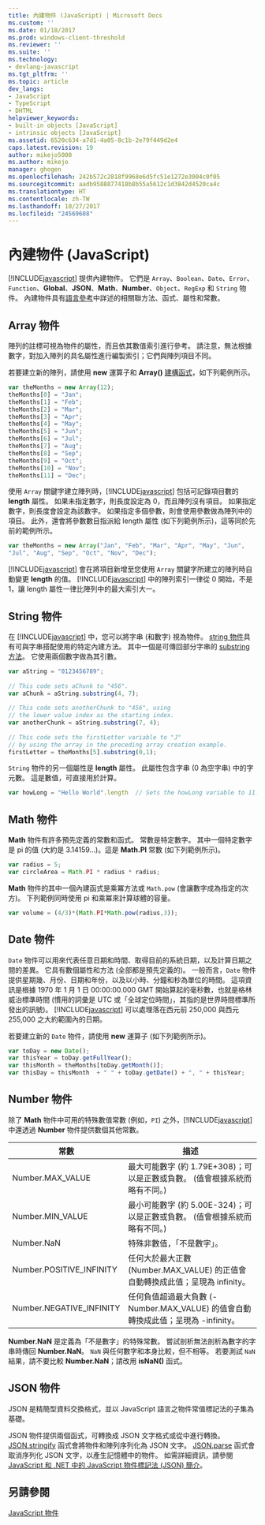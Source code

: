```yaml
---
title: 內建物件 (JavaScript) | Microsoft Docs
ms.custom: ''
ms.date: 01/18/2017
ms.prod: windows-client-threshold
ms.reviewer: ''
ms.suite: ''
ms.technology:
- devlang-javascript
ms.tgt_pltfrm: ''
ms.topic: article
dev_langs:
- JavaScript
- TypeScript
- DHTML
helpviewer_keywords:
- built-in objects [JavaScript]
- intrinsic objects [JavaScript]
ms.assetid: 6520c634-a7d1-4a05-8c1b-2e79f449d2e4
caps.latest.revision: 19
author: mikejo5000
ms.author: mikejo
manager: ghogen
ms.openlocfilehash: 242b572c2818f9968e6d5fc51e1272e3004c0f05
ms.sourcegitcommit: aadb9588877418b8b55a5612c1d3842d4520ca4c
ms.translationtype: HT
ms.contentlocale: zh-TW
ms.lasthandoff: 10/27/2017
ms.locfileid: "24569608"
---
```

# <a name="intrinsic-objects-javascript"></a>內建物件 (JavaScript)
[!INCLUDE[javascript](../javascript/includes/javascript-md.md)] 提供內建物件。 它們是 `Array`、`Boolean`、`Date`、`Error`、`Function`、**Global**、**JSON**、**Math**、**Number**、`Object`、`RegExp` 和 `String` 物件。 內建物件具有[語言參考](../javascript/reference/javascript-reference.md)中詳述的相關聯方法、函式、屬性和常數。  
  
## <a name="array-object"></a>Array 物件  
 陣列的註標可視為物件的屬性，而且依其數值索引進行參考。 請注意，無法根據數字，對加入陣列的具名屬性進行編製索引；它們與陣列項目不同。  
  
 若要建立新的陣列，請使用 **new** 運算子和 **Array()** [建構函式](../javascript/reference/constructor-property-object-javascript.md)，如下列範例所示。  
  
```JavaScript  
var theMonths = new Array(12);  
theMonths[0] = "Jan";  
theMonths[1] = "Feb";  
theMonths[2] = "Mar";  
theMonths[3] = "Apr";  
theMonths[4] = "May";  
theMonths[5] = "Jun";  
theMonths[6] = "Jul";  
theMonths[7] = "Aug";  
theMonths[8] = "Sep";  
theMonths[9] = "Oct";  
theMonths[10] = "Nov";  
theMonths[11] = "Dec";  
```  
  
 使用 `Array` 關鍵字建立陣列時，[!INCLUDE[javascript](../javascript/includes/javascript-md.md)] 包括可記錄項目數的 **length** 屬性。 如果未指定數字，則長度設定為 0，而且陣列沒有項目。 如果指定數字，則長度會設定為該數字。 如果指定多個參數，則會使用參數做為陣列中的項目。 此外，還會將參數數目指派給 length 屬性 (如下列範例所示)，這等同於先前的範例所示。  
  
```JavaScript  
var theMonths = new Array("Jan", "Feb", "Mar", "Apr", "May", "Jun",   
"Jul", "Aug", "Sep", "Oct", "Nov", "Dec");  
```  
  
 [!INCLUDE[javascript](../javascript/includes/javascript-md.md)] 會在將項目新增至您使用 `Array` 關鍵字所建立的陣列時自動變更 **length** 的值。 [!INCLUDE[javascript](../javascript/includes/javascript-md.md)] 中的陣列索引一律從 0 開始，不是 1，讓 length 屬性一律比陣列中的最大索引大一。  
  
## <a name="string-object"></a>String 物件  
 在 [!INCLUDE[javascript](../javascript/includes/javascript-md.md)] 中，您可以將字串 (和數字) 視為物件。 [string 物件](../javascript/reference/string-object-javascript.md)具有可與字串搭配使用的特定內建方法。 其中一個是可傳回部分字串的 [substring 方法](../javascript/reference/substring-method-string-javascript.md)。 它使用兩個數字做為其引數。  
  
```JavaScript  
var aString = "0123456789";  
  
// This code sets aChunk to "456".  
var aChunk = aString.substring(4, 7);  
  
// This code sets anotherChunk to "456", using  
// the lower value index as the starting index.  
var anotherChunk = aString.substring(7, 4);  
  
// This code sets the firstLetter variable to "J"  
// by using the array in the preceding array creation example.  
firstLetter = theMonths[5].substring(0,1);  
```  
  
 `String` 物件的另一個屬性是 **length** 屬性。 此屬性包含字串 (0 為空字串) 中的字元數。 這是數值，可直接用於計算。  
  
```JavaScript  
var howLong = "Hello World".length  // Sets the howLong variable to 11.  
```  
  
## <a name="math-object"></a>Math 物件  
 **Math** 物件有許多預先定義的常數和函式。 常數是特定數字。 其中一個特定數字是 pi 的值 (大約是 3.14159...)。這是 **Math.PI** 常數 (如下列範例所示)。  
  
```JavaScript  
var radius = 5;  
var circleArea = Math.PI * radius * radius;  
```  
  
 **Math** 物件的其中一個內建函式是乘冪方法或 `Math.pow` (會讓數字成為指定的次方)。 下列範例同時使用 pi 和乘冪來計算球體的容量。  
  
```JavaScript  
var volume = (4/3)*(Math.PI*Math.pow(radius,3));  
```  
  
## <a name="date-object"></a>Date 物件  
 `Date` 物件可以用來代表任意日期和時間、取得目前的系統日期，以及計算日期之間的差異。 它具有數個屬性和方法 (全部都是預先定義的)。 一般而言，`Date` 物件提供星期幾、月份、日期和年份，以及以小時、分鐘和秒為單位的時間。 這項資訊是根據 1970 年 1 月 1 日 00:00:00.000 GMT 開始算起的毫秒數，也就是格林威治標準時間 (慣用的詞彙是 UTC 或「全球定位時間」，其指的是世界時間標準所發出的訊號)。 [!INCLUDE[javascript](../javascript/includes/javascript-md.md)] 可以處理落在西元前 250,000 與西元 255,000 之大約範圍內的日期。  
  
 若要建立新的 `Date` 物件，請使用 **new** 運算子 (如下列範例所示)。  
  
```JavaScript  
var toDay = new Date();    
var thisYear = toDay.getFullYear();  
var thisMonth = theMonths[toDay.getMonth()];  
var thisDay = thisMonth  + " " + toDay.getDate() + ", " + thisYear;  
```  
  
## <a name="number-object"></a>Number 物件  
 除了 **Math** 物件中可用的特殊數值常數 (例如，`PI`) 之外，[!INCLUDE[javascript](../javascript/includes/javascript-md.md)] 中還透過 **Number** 物件提供數個其他常數。  
  
|常數|描述|  
|--------------|-----------------|  
|Number.MAX_VALUE|最大可能數字 (約 1.79E+308)；可以是正數或負數。 (值會根據系統而略有不同。)|  
|Number.MIN_VALUE|最小可能數字 (約 5.00E-324)；可以是正數或負數。 (值會根據系統而略有不同。)|  
|Number.NaN|特殊非數值，「不是數字」。|  
|Number.POSITIVE_INFINITY|任何大於最大正數 (Number.MAX_VALUE) 的正值會自動轉換成此值；呈現為 infinity。|  
|Number.NEGATIVE_INFINITY|任何負值超過最大負數 (-Number.MAX_VALUE) 的值會自動轉換成此值；呈現為 -infinity。|  
  
 **Number.NaN** 是定義為「不是數字」的特殊常數。 嘗試剖析無法剖析為數字的字串時傳回 **Number.NaN**。 `NaN` 與任何數字和本身比較，但不相等。 若要測試 `NaN` 結果，請不要比較 **Number.NaN**；請改用 **isNaN()** 函式。  
  
## <a name="json-object"></a>JSON 物件  
 JSON 是精簡型資料交換格式，並以 JavaScript 語言之物件常值標記法的子集為基礎。  
  
 JSON 物件提供兩個函式，可轉換成 JSON 文字格式或從中進行轉換。 [JSON.stringify](../javascript/reference/json-stringify-function-javascript.md) 函式會將物件和陣列序列化為 JSON 文字。 [JSON.parse](../javascript/reference/json-parse-function-javascript.md) 函式會取消序列化 JSON 文字，以產生記憶體中的物件。 如需詳細資訊，請參閱 [JavaScript 和 .NET 中的 JavaScript 物件標記法 (JSON) 簡介](http://go.microsoft.com/fwlink/?LinkId=124098)。  
  
## <a name="see-also"></a>另請參閱  
 [JavaScript 物件](../javascript/reference/javascript-objects.md)